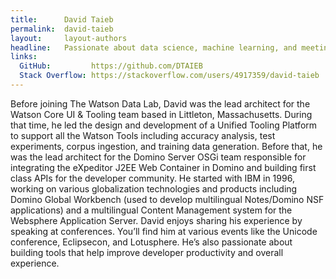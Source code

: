 ```yaml
---
title:      David Taieb
permalink:  david-taieb
layout:     layout-authors
headline:   Passionate about data science, machine learning, and meeting developers.
links: 
  GitHub:         https://github.com/DTAIEB
  Stack Overflow: https://stackoverflow.com/users/4917359/david-taieb
---
```


Before joining The Watson Data Lab, David was the lead architect for the Watson Core UI & Tooling team based in Littleton, Massachusetts. During that time, he led the design and development of a Unified Tooling Platform to support all the Watson Tools including accuracy analysis, test experiments, corpus ingestion, and training data generation. Before that, he was the lead architect for the Domino Server OSGi team responsible for integrating the eXpeditor J2EE Web Container in Domino and building first class APIs for the developer community. He started with IBM in 1996, working on various globalization technologies and products including Domino Global Workbench (used to develop multilingual Notes/Domino NSF applications) and a multilingual Content Management system for the Websphere Application Server. David enjoys sharing his experience by speaking at conferences. You’ll find him at various events like the Unicode conference, Eclipsecon, and Lotusphere. He’s also passionate about building tools that help improve developer productivity and overall experience.
